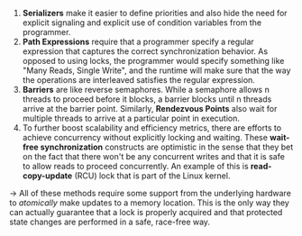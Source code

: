1. **Serializers** make it easier to define priorities and also hide the need for explicit signaling and explicit use of condition variables from the programmer.
2. **Path Expressions** require that a programmer specify a regular expression that captures the correct synchronization behavior. As opposed to using locks, the programmer would specify something like "Many Reads, Single Write", and the runtime will make sure that the way the operations are interleaved satisfies the regular expression.
3. **Barriers** are like reverse semaphores. While a semaphore allows n threads to proceed before it blocks, a barrier blocks until n threads arrive at the barrier point. Similarly, **Rendezvous Points** also wait for multiple threads to arrive at a particular point in execution.
4. To further boost scalability and efficiency metrics, there are efforts to achieve concurrency without explicitly locking and waiting. These **wait-free synchronization** constructs are optimistic in the sense that they bet on the fact that there won't be any concurrent writes and that it is safe to allow reads to proceed concurrently. An example of this is **read-copy-update** (RCU) lock that is part of the Linux kernel.

-> All of these methods require some support from the underlying hardware to _atomically_ make updates to a memory location. This is the only way they can actually guarantee that a lock is properly acquired and that protected state changes are performed in a safe, race-free way.

